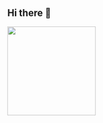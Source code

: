 ## Hi there 🤍

<a href="https://github.com/anuraghazra/convoychat">
  <img height=200 align="center" src="https://github-readme-stats.vercel.app/api/top-langs?username=lenasolarova&layout=compact&langs_count=8&card_width=320" />
</a>


<!--
![Anurag's GitHub stats](https://github-readme-stats.vercel.app/api?username=lenasolarova&show_icons=true&theme=radical)
**lenasolarova/lenasolarova** is a ✨ _special_ ✨ repository because its `README.md` (this file) appears on your GitHub profile.

Here are some ideas to get you started:

- 🔭 I’m currently working on ...
- 🌱 I’m currently learning ...
- 👯 I’m looking to collaborate on ...
- 🤔 I’m looking for help with ...
- 💬 Ask me about ...
- 📫 How to reach me: ...
- 😄 Pronouns: ...
- ⚡ Fun fact: ...
-->
